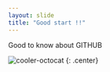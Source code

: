 ```yaml
---
layout: slide
title: "Good start !!"
---
```


Good to know about GITHUB

![cooler-octocat](https://octodex.github.com/images/twenty-percent-cooler-octocat.png)
{: .center}
